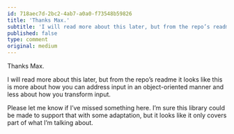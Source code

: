 ```yaml
---
id: 718aec7d-2bc2-4ab7-a0a0-f73548b59826
title: 'Thanks Max.'
subtitle: 'I will read more about this later, but from the repo’s readme it looks like this is more about how you can address input in an…'
published: false
type: comment
original: medium
---
```




Thanks Max.

I will read more about this later, but from the repo’s readme it looks like this is more about how you can address input in an object-oriented manner and less about how you transform input.

Please let me know if I’ve missed something here. I’m sure this library could be made to support that with some adaptation, but it looks like it only covers part of what I’m talking about.


